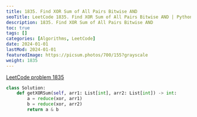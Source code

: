 ```yaml
---
title: 1835. Find XOR Sum of All Pairs Bitwise AND
seoTitle: LeetCode 1835. Find XOR Sum of All Pairs Bitwise AND | Python solution and explanation
description: 1835. Find XOR Sum of All Pairs Bitwise AND
toc: true
tags: []
categories: [Algorithms, LeetCode]
date: 2024-01-01
lastMod: 2024-01-01
featuredImage: https://picsum.photos/700/155?grayscale
weight: 1835
---
```


[LeetCode problem 1835](https://leetcode.com/problems/find-xor-sum-of-all-pairs-bitwise-and/)

```python
class Solution:
    def getXORSum(self, arr1: List[int], arr2: List[int]) -> int:
        a = reduce(xor, arr1)
        b = reduce(xor, arr2)
        return a & b

```
